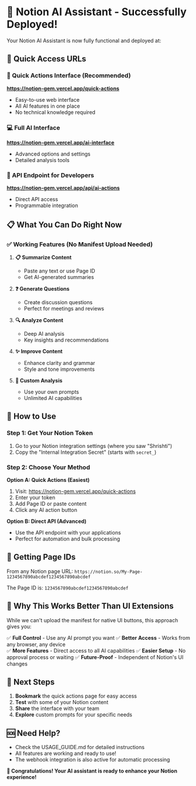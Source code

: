 # 🎉 Notion AI Assistant - Successfully Deployed!

Your Notion AI Assistant is now fully functional and deployed at:

## 🌟 **Quick Access URLs**

### 🚀 Quick Actions Interface (Recommended)
**https://notion-gem.vercel.app/quick-actions**
- Easy-to-use web interface
- All AI features in one place
- No technical knowledge required

### 💻 Full AI Interface  
**https://notion-gem.vercel.app/ai-interface**
- Advanced options and settings
- Detailed analysis tools

### 🔗 API Endpoint for Developers
**https://notion-gem.vercel.app/api/ai-actions**
- Direct API access
- Programmable integration

## 📋 **What You Can Do Right Now**

### ✅ Working Features (No Manifest Upload Needed)

1. **📋 Summarize Content**
   - Paste any text or use Page ID
   - Get AI-generated summaries

2. **❓ Generate Questions**
   - Create discussion questions
   - Perfect for meetings and reviews

3. **🔍 Analyze Content**
   - Deep AI analysis
   - Key insights and recommendations

4. **✨ Improve Content**
   - Enhance clarity and grammar
   - Style and tone improvements

5. **🎯 Custom Analysis**
   - Use your own prompts
   - Unlimited AI capabilities

## 🔑 **How to Use**

### Step 1: Get Your Notion Token
1. Go to your Notion integration settings (where you saw "Shrishti")
2. Copy the "Internal Integration Secret" (starts with `secret_`)

### Step 2: Choose Your Method

**Option A: Quick Actions (Easiest)**
1. Visit: https://notion-gem.vercel.app/quick-actions
2. Enter your token
3. Add Page ID or paste content
4. Click any AI action button

**Option B: Direct API (Advanced)**
- Use the API endpoint with your applications
- Perfect for automation and bulk processing

## 📖 **Getting Page IDs**

From any Notion page URL:
`https://notion.so/My-Page-1234567890abcdef1234567890abcdef`

The Page ID is: `1234567890abcdef1234567890abcdef`

## 🎯 **Why This Works Better Than UI Extensions**

While we can't upload the manifest for native UI buttons, this approach gives you:

✅ **Full Control** - Use any AI prompt you want
✅ **Better Access** - Works from any browser, any device  
✅ **More Features** - Direct access to all AI capabilities
✅ **Easier Setup** - No approval process or waiting
✅ **Future-Proof** - Independent of Notion's UI changes

## 🚀 **Next Steps**

1. **Bookmark** the quick actions page for easy access
2. **Test** with some of your Notion content
3. **Share** the interface with your team
4. **Explore** custom prompts for your specific needs

## 🆘 **Need Help?**

- Check the USAGE_GUIDE.md for detailed instructions
- All features are working and ready to use!
- The webhook integration is also active for automatic processing

**🎉 Congratulations! Your AI assistant is ready to enhance your Notion experience!**
